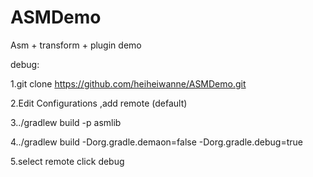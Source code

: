 # ASMDemo
Asm + transform  + plugin   demo

debug:

1.git clone https://github.com/heiheiwanne/ASMDemo.git

2.Edit Configurations ,add remote (default)

3../gradlew build -p asmlib

4../gradlew build -Dorg.gradle.demaon=false -Dorg.gradle.debug=true

5.select remote click debug
